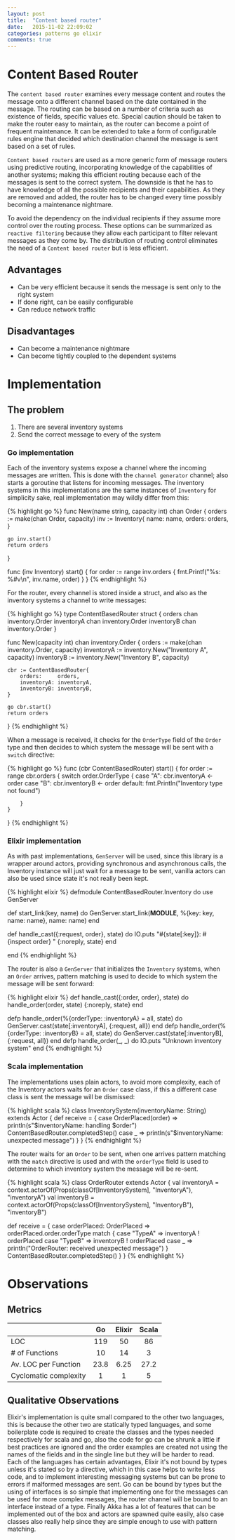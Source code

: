 ```yaml
---
layout: post
title:  "Content based router"
date:   2015-11-02 22:09:02
categories: patterns go elixir
comments: true
---
```


# Content Based Router

The  `content based router` examines every message content and routes the message onto a different channel based on the date contained in the message. The routing can be based on a number of criteria such as existence of fields, specific values etc. Special caution should be taken to make the router easy to maintain, as the router can become a point of frequent maintenance. It can be extended to take a form of configurable rules engine that decided which destination channel the message is sent based on a set of rules.

<script src="/assets/js/processing.min.js"></script>
<canvas data-processing-sources="/assets/processing/content-based-router.pde"></canvas>

`Content based routers` are used as a more generic form of message routers using predictive routing, incorporating knowledge  of the capabilities of another systems; making this efficient routing because each of the messages is sent to the correct system. The downside is that he has to have knowledge of all the possible recipients and their capabilities. As they are removed and added, the router has to be changed every time possibly becoming a maintenance nightmare.

To avoid the dependency on the individual recipients if they assume more control over the routing process. These options can be summarized as `reactive filtering` because they allow each participant to filter relevant messages as they come by.  The distribution of routing control eliminates the need of a `Content based router` but is less efficient.

## Advantages

- Can be very efficient because it sends the message is sent only to the right system
- If done right, can be easily configurable
- Can reduce network traffic

## Disadvantages

- Can become a maintenance nightmare
- Can become tightly coupled to the dependent systems

# Implementation  

## The problem

1. There are several inventory systems
2. Send the correct message to every of the system

### Go implementation

Each of the inventory systems expose a channel where the incoming messages are written. This is done with the  `channel generator` channel; also starts a goroutine that listens for incoming messages. The inventory systems in this implementations are the same instances of `Inventory` for simplicity sake, real implementation may wildly differ from this:

{% highlight go %}
func New(name string, capacity int) chan Order {
	orders := make(chan Order, capacity)
	inv := Inventory{
		name:   name,
		orders: orders,
	}

	go inv.start()
	return orders
}

func (inv Inventory) start() {
	for order := range inv.orders {
		fmt.Printf("%s: %#v\n", inv.name, order)
	}
}
{% endhighlight %}

For the router, every channel is stored inside a struct, and also as the inventory systems a channel to write messages:

{% highlight go %}
type ContentBasedRouter struct {
	orders     chan inventory.Order
	inventoryA chan inventory.Order
	inventoryB chan inventory.Order
}

func New(capacity int) chan inventory.Order {
	orders := make(chan inventory.Order, capacity)
	inventoryA := inventory.New("Inventory A", capacity)
	inventoryB := inventory.New("Inventory B", capacity)

	cbr := ContentBasedRouter{
		orders:     orders,
		inventoryA: inventoryA,
		inventoryB: inventoryB,
	}

	go cbr.start()
	return orders
}
{% endhighlight %}

When a message is received, it checks for the `OrderType` field of the `Order` type and then decides to which system the message will be sent with a `switch` directive:

{% highlight go %}
func (cbr ContentBasedRouter) start() {
	for order := range cbr.orders {
		switch order.OrderType {
		case "A":
			cbr.inventoryA <- order
		case "B":
			cbr.inventoryB <- order
		default:
			fmt.Println("Inventory type not found")

		}
	}
}
{% endhighlight %}

### Elixir implementation

As with past implementations, `GenServer` will be used, since this library is a wrapper around actors, providing synchronous and asynchronous calls, the Inventory instance will just wait for a message to be sent, vanilla actors can also be used since state it's not really been kept.

{% highlight elixir %}
defmodule ContentBasedRouter.Inventory do
  use GenServer

  def start_link(key, name) do
    GenServer.start_link(__MODULE__, %{key: key, name: name}, name: name)
  end

  def handle_cast({:request, order}, state) do
    IO.puts "#{state[:key]}: #{inspect order} "
    {:noreply, state}
  end

end
{% endhighlight %}

The router is also a `GenServer` that initializes the `Inventory` systems, when an `Order` arrives, pattern matching is used to decide to which system the message will be sent forward:

{% highlight elixir %}
def handle_cast({:order, order}, state) do
  handle_order(order, state)
  {:noreply, state}
end

defp handle_order(%{orderType: :inventoryA} = all, state) do
  GenServer.cast(state[:inventoryA], {:request, all})
end
defp handle_order(%{orderType: :inventoryB} = all, state) do
  GenServer.cast(state[:inventoryB], {:request, all})
end
defp handle_order(_, _) do
  IO.puts "Unknown inventory system"
end
{% endhighlight %}

### Scala implementation

The implementations uses plain actors, to avoid more complexity, each of the Inventory actors waits for an `Order` case class, if this a different case class is sent the message will be dismissed:

{% highlight scala %}
class InventorySystem(inventoryName: String) extends Actor {
  def receive = {
    case OrderPlaced(order) =>
      println(s"$inventoryName: handling $order")
      ContentBasedRouter.completedStep()
    case _ =>
      println(s"$inventoryName: unexpected message")
  }
}
{% endhighlight %}

The router waits for an `Order` to be sent, when one arrives pattern matching with the `match` directive is used and with the  `orderType` field is used to determine to which inventory system the message will be re-sent.

{% highlight scala %}
class OrderRouter extends Actor {
  val inventoryA = context.actorOf(Props(classOf[InventorySystem], "InventoryA"), "inventoryA")
  val inventoryB = context.actorOf(Props(classOf[InventorySystem], "InventoryB"), "inventoryB")

  def receive = {
    case orderPlaced: OrderPlaced =>
      orderPlaced.order.orderType match {
        case "TypeA" =>
          inventoryA ! orderPlaced
        case "TypeB" =>
          inventoryB ! orderPlaced
        case _ =>
          println("OrderRouter: received unexpected message")
      }
      ContentBasedRouter.completedStep()
  }
}
{% endhighlight %}

# Observations

## Metrics

|                       |   Go   |  Elixir | Scala |
|-----------------------|:------:|:-------:|:-----:|
| LOC                   | 119    |  50     |   86  |
| # of Functions        |  10    |   14    |    3  |
| Av. LOC per Function  |  23.8  |   6.25  |   27.2|
| Cyclomatic complexity |    1   |    1    |    5  |


## Qualitative Observations

Elixir's implementation is quite small compared to the other two languages, this is because the other two are statically typed languages, and some boilerplate code is required to create the classes and the types needed respectively for scala and go, also the code for go can be shrunk a little if best practices are ignored and the order examples are created not using the names of the fields and in the single line but they will be harder to read. Each of the languages has certain advantages, Elixir it's not bound by types unless it's stated so by a directive, which in this case helps to write less code, and to implement interesting messaging systems but can be prone to errors if malformed messages are sent. Go can be bound by types but the using of interfaces is so simple that implementing one for the messages can be used for more complex messages, the router channel will be bound to an interface instead of a type. Finally Akka has a lot of features that can be implemented out of the box and actors are spawned quite easily, also case classes also really help since they are simple enough to use with pattern matching.
